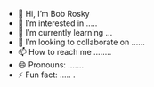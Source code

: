 - 👋 Hi, I’m Bob Rosky
- 👀 I’m interested in .....
- 🌱 I’m currently learning ...
- 💞️ I’m looking to collaborate on ......
- 📫 How to reach me ........
- 😄 Pronouns: .......
- ⚡ Fun fact: .....
.
<!---
bobroskylashay/bobroskylashay is a ✨ special ✨ repository because its `README.md` (this file) appears on your GitHub profile.
You can click the Preview link to take a look at your changes.
--->
